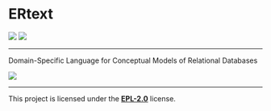 # ERtext
![](https://img.shields.io/badge/Eclipse%20IDE-2020‑03-blue) ![](https://img.shields.io/badge/Xtext-2.18.0-lightgrey)
____________________________
Domain-Specific Language for Conceptual Models of Relational Databases

![](https://img.shields.io/github/last-commit/ProjetoDSL/ERDSL?style=for-the-badge)
____________________________
This project is licensed under the **[EPL-2.0](https://github.com/ProjetoDSL/ERDSL/blob/master/LICENSE "EPL-2.0")** license.

